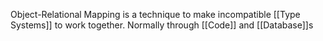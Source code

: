 Object-Relational Mapping is a technique to make incompatible [[Type Systems]] to work together. Normally through [[Code]] and [[Database]]s